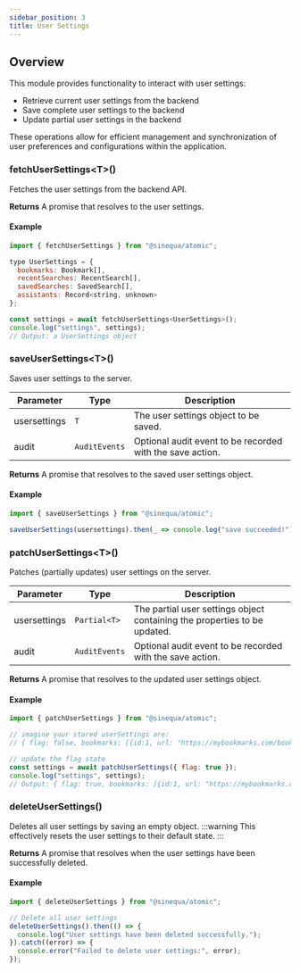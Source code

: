 ```yaml
---
sidebar_position: 3
title: User Settings
---
```


## Overview
This module provides functionality to interact with user settings:
- Retrieve current user settings from the backend
- Save complete user settings to the backend
- Update partial user settings in the backend

These operations allow for efficient management and synchronization
of user preferences and configurations within the application.

### fetchUserSettings\<T\>()
Fetches the user settings from the backend API.

__Returns__ A promise that resolves to the user settings.

#### Example
```js title="example-fetch-user-settings.js"
import { fetchUserSettings } from "@sinequa/atomic";

type UserSettings = {
  bookmarks: Bookmark[],
  recentSearches: RecentSearch[],
  savedSearches: SavedSearch[],
  assistants: Record<string, unknown>
};

const settings = await fetchUserSettings<UserSettings>();
console.log("settings", settings);
// Output: a UserSettings object
```


### saveUserSettings\<T\>()
Saves user settings to the server.

| Parameter | Type | Description |
| --- | --- | --- |
| usersettings | `T` | The user settings object to be saved. |
| audit | `AuditEvents` | Optional audit event to be recorded with the save action. |

__Returns__ A promise that resolves to the saved user settings object.

#### Example
```js title="example-save-user-settings.js"
import { saveUserSettings } from "@sinequa/atomic";

saveUserSettings(usersettings).then(_ => console.log("save succeeded!"))
```

### patchUserSettings\<T\>()
Patches (partially updates) user settings on the server.

| Parameter | Type | Description |
| --- | --- | --- |
| usersettings | `Partial<T>` | The partial user settings object containing the properties to be updated. |
| audit | `AuditEvents` | Optional audit event to be recorded with the save action. |

__Returns__ A promise that resolves to the updated user settings object.

#### Example
```js title="example-patch-user-settings.js"
import { patchUserSettings } from "@sinequa/atomic";

// imagine your stored userSettings are: 
// { flag: false, bookmarks: [{id:1, url: "https://mybookmarks.com/bookmark?id=1" }] }

// update the flag state
const settings = await patchUserSettings({ flag: true });
console.log("settings", settings);
// Output: { flag: true, bookmarks: [{id:1, url: "https://mybookmarks.com/bookmark?id=1" }] }
```

### deleteUserSettings()
Deletes all user settings by saving an empty object.
:::warning
This effectively resets the user settings to their default state.
:::

__Returns__ A promise that resolves when the user settings have been successfully deleted.

#### Example
```js title="example-delete-user-settings.js"
import { deleteUserSettings } from "@sinequa/atomic";

// Delete all user settings
deleteUserSettings().then(() => {
  console.log("User settings have been deleted successfully.");
}).catch((error) => {
  console.error("Failed to delete user settings:", error);
});
```

